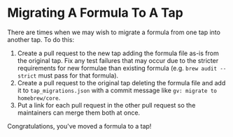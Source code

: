 # Migrating A Formula To A Tap

There are times when we may wish to migrate a formula from one tap into another tap. To do this:

1. Create a pull request to the new tap adding the formula file as-is from the original tap. Fix any test failures that may occur due to the stricter requirements for new formulae than existing formula (e.g. `brew audit --strict` must pass for that formula).
2. Create a pull request to the original tap deleting the formula file and add it to `tap_migrations.json` with a commit message like `gv: migrate to homebrew/core`.
3. Put a link for each pull request in the other pull request so the maintainers can merge them both at once.

Congratulations, you've moved a formula to a tap!

